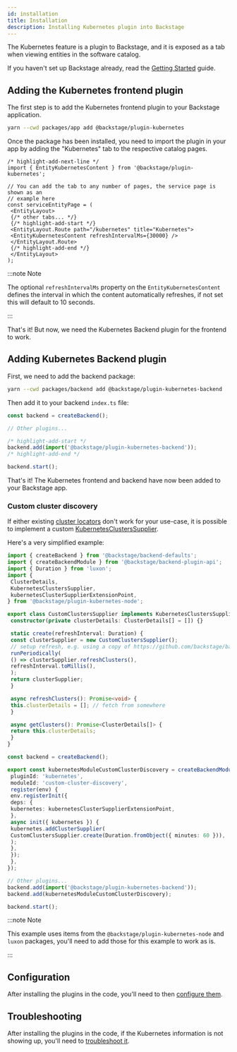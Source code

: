 ```yaml
---
id: installation
title: Installation
description: Installing Kubernetes plugin into Backstage
---
```


The Kubernetes feature is a plugin to Backstage, and it is exposed as a tab when
viewing entities in the software catalog.

If you haven't set up Backstage already, read the [Getting Started](../../getting-started/index.md) guide.

## Adding the Kubernetes frontend plugin

The first step is to add the Kubernetes frontend plugin to your Backstage application.

```bash title="From your Backstage root directory"
yarn --cwd packages/app add @backstage/plugin-kubernetes
```

Once the package has been installed, you need to import the plugin in your app by adding the "Kubernetes" tab to the respective catalog pages.

```tsx title="packages/app/src/components/catalog/EntityPage.tsx"
/* highlight-add-next-line */
import { EntityKubernetesContent } from '@backstage/plugin-kubernetes';

// You can add the tab to any number of pages, the service page is shown as an
// example here
const serviceEntityPage = (
 <EntityLayout>
 {/* other tabs... */}
 {/* highlight-add-start */}
 <EntityLayout.Route path="/kubernetes" title="Kubernetes">
 <EntityKubernetesContent refreshIntervalMs={30000} />
 </EntityLayout.Route>
 {/* highlight-add-end */}
 </EntityLayout>
);
```

:::note Note

The optional `refreshIntervalMs` property on the `EntityKubernetesContent` defines the interval in which the content automatically refreshes, if not set this will default to 10 seconds.

:::

That's it! But now, we need the Kubernetes Backend plugin for the frontend to work.

## Adding Kubernetes Backend plugin

First, we need to add the backend package:

```bash title="From your Backstage root directory"
yarn --cwd packages/backend add @backstage/plugin-kubernetes-backend
```

Then add it to your backend `index.ts` file:

```ts title="packages/backend/src/index.ts"
const backend = createBackend();

// Other plugins...

/* highlight-add-start */
backend.add(import('@backstage/plugin-kubernetes-backend'));
/* highlight-add-end */

backend.start();
```

That's it! The Kubernetes frontend and backend have now been added to your
Backstage app.

### Custom cluster discovery

If either existing
[cluster locators](https://backstage.io/docs/features/kubernetes/configuration#clusterlocatormethods)
don't work for your use-case, it is possible to implement a custom
[KubernetesClustersSupplier](https://backstage.io/docs/reference/plugin-kubernetes-backend.kubernetesclusterssupplier).

Here's a very simplified example:

```ts title="packages/backend/src/index.ts"
import { createBackend } from '@backstage/backend-defaults';
import { createBackendModule } from '@backstage/backend-plugin-api';
import { Duration } from 'luxon';
import {
 ClusterDetails,
 KubernetesClustersSupplier,
 kubernetesClusterSupplierExtensionPoint,
} from '@backstage/plugin-kubernetes-node';

export class CustomClustersSupplier implements KubernetesClustersSupplier {
 constructor(private clusterDetails: ClusterDetails[] = []) {}

 static create(refreshInterval: Duration) {
 const clusterSupplier = new CustomClustersSupplier();
 // setup refresh, e.g. using a copy of https://github.com/backstage/backstage/blob/master/plugins/kubernetes-backend/src/service/runPeriodically.ts
 runPeriodically(
 () => clusterSupplier.refreshClusters(),
 refreshInterval.toMillis(),
 );
 return clusterSupplier;
 }

 async refreshClusters(): Promise<void> {
 this.clusterDetails = []; // fetch from somewhere
 }

 async getClusters(): Promise<ClusterDetails[]> {
 return this.clusterDetails;
 }
}

const backend = createBackend();

export const kubernetesModuleCustomClusterDiscovery = createBackendModule({
 pluginId: 'kubernetes',
 moduleId: 'custom-cluster-discovery',
 register(env) {
 env.registerInit({
 deps: {
 kubernetes: kubernetesClusterSupplierExtensionPoint,
 },
 async init({ kubernetes }) {
 kubernetes.addClusterSupplier(
 CustomClustersSupplier.create(Duration.fromObject({ minutes: 60 })),
 );
 },
 });
 },
});

// Other plugins...
backend.add(import('@backstage/plugin-kubernetes-backend'));
backend.add(kubernetesModuleCustomClusterDiscovery);

backend.start();
```

:::note Note

This example uses items from the `@backstage/plugin-kubernetes-node` and `luxon` packages, you'll need to add those for this example to work as is.

:::

## Configuration

After installing the plugins in the code, you'll need to then
[configure them](configuration.md).

## Troubleshooting

After installing the plugins in the code, if the Kubernetes information is not
showing up, you'll need to [troubleshoot it](troubleshooting.md).
